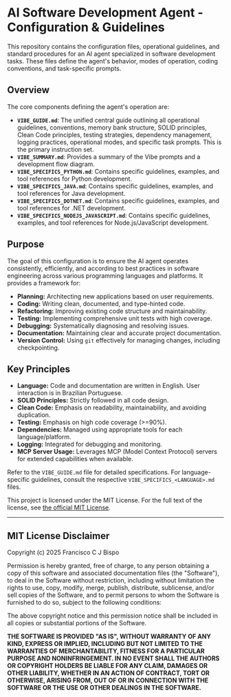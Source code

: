 # AI Software Development Agent - Configuration & Guidelines

This repository contains the configuration files, operational guidelines, and standard procedures for an AI agent specialized in software development tasks. These files define the agent's behavior, modes of operation, coding conventions, and task-specific prompts.

## Overview

The core components defining the agent's operation are:

*   **`VIBE_GUIDE.md`**: The unified central guide outlining all operational guidelines, conventions, memory bank structure, SOLID principles, Clean Code principles, testing strategies, dependency management, logging practices, operational modes, and specific task prompts. This is the primary instruction set.
*   **`VIBE_SUMMARY.md`**: Provides a summary of the Vibe prompts and a development flow diagram.
*   **`VIBE_SPECIFICS_PYTHON.md`**: Contains specific guidelines, examples, and tool references for Python development.
*   **`VIBE_SPECIFICS_JAVA.md`**: Contains specific guidelines, examples, and tool references for Java development.
*   **`VIBE_SPECIFICS_DOTNET.md`**: Contains specific guidelines, examples, and tool references for .NET development.
*   **`VIBE_SPECIFICS_NODEJS_JAVASCRIPT.md`**: Contains specific guidelines, examples, and tool references for Node.js/JavaScript development.

## Purpose

The goal of this configuration is to ensure the AI agent operates consistently, efficiently, and according to best practices in software engineering across various programming languages and platforms. It provides a framework for:

*   **Planning:** Architecting new applications based on user requirements.
*   **Coding:** Writing clean, documented, and type-hinted code.
*   **Refactoring:** Improving existing code structure and maintainability.
*   **Testing:** Implementing comprehensive unit tests with high coverage.
*   **Debugging:** Systematically diagnosing and resolving issues.
*   **Documentation:** Maintaining clear and accurate project documentation.
*   **Version Control:** Using `git` effectively for managing changes, including checkpointing.

## Key Principles

*   **Language:** Code and documentation are written in English. User interaction is in Brazilian Portuguese.
*   **SOLID Principles:** Strictly followed in all code design.
*   **Clean Code:** Emphasis on readability, maintainability, and avoiding duplication.
*   **Testing:** Emphasis on high code coverage (>=90%).
*   **Dependencies:** Managed using appropriate tools for each language/platform.
*   **Logging:** Integrated for debugging and monitoring.
*   **MCP Server Usage:** Leverages MCP (Model Context Protocol) servers for extended capabilities when available.

Refer to the `VIBE_GUIDE.md` file for detailed specifications. For language-specific guidelines, consult the respective `VIBE_SPECIFICS_<LANGUAGE>.md` files.

This project is licensed under the MIT License. For the full text of the license, see [the official MIT License](https://opensource.org/licenses/MIT).

---
## MIT License Disclaimer

Copyright (c) 2025 Francisco C J Bispo

Permission is hereby granted, free of charge, to any person obtaining a copy of this software and associated documentation files (the "Software"), to deal in the Software without restriction, including without limitation the rights to use, copy, modify, merge, publish, distribute, sublicense, and/or sell copies of the Software, and to permit persons to whom the Software is furnished to do so, subject to the following conditions:

The above copyright notice and this permission notice shall be included in all copies or substantial portions of the Software.

**THE SOFTWARE IS PROVIDED "AS IS", WITHOUT WARRANTY OF ANY KIND, EXPRESS OR IMPLIED, INCLUDING BUT NOT LIMITED TO THE WARRANTIES OF MERCHANTABILITY, FITNESS FOR A PARTICULAR PURPOSE AND NONINFRINGEMENT. IN NO EVENT SHALL THE AUTHORS OR COPYRIGHT HOLDERS BE LIABLE FOR ANY CLAIM, DAMAGES OR OTHER LIABILITY, WHETHER IN AN ACTION OF CONTRACT, TORT OR OTHERWISE, ARISING FROM, OUT OF OR IN CONNECTION WITH THE SOFTWARE OR THE USE OR OTHER DEALINGS IN THE SOFTWARE.**

